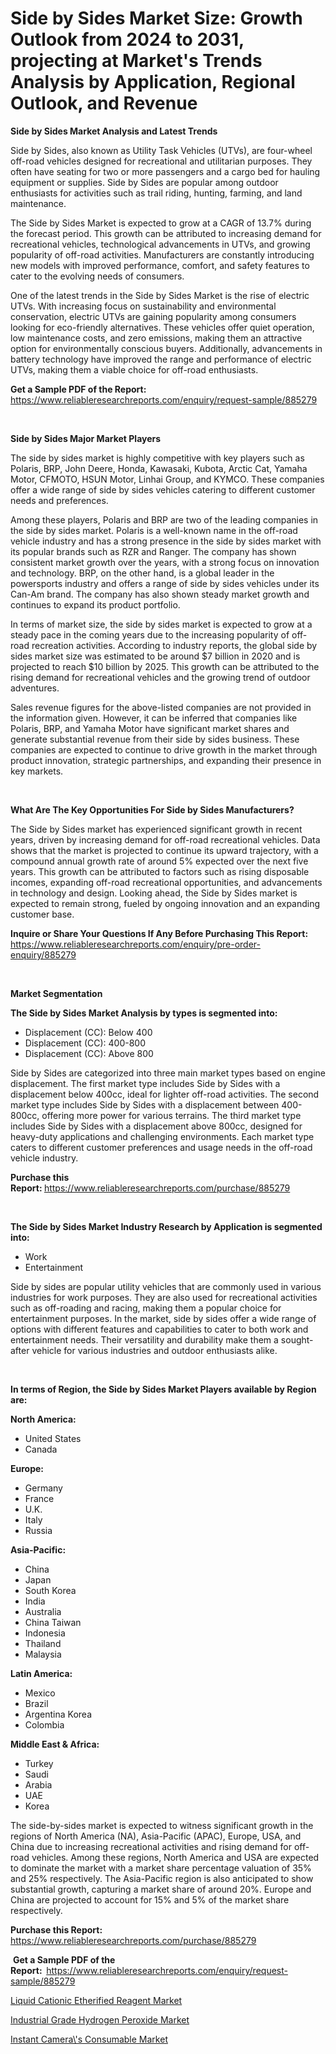 <p><h1>Side by Sides Market Size: Growth Outlook from 2024 to 2031, projecting at Market's Trends Analysis by Application, Regional Outlook, and Revenue</h1></p><p><strong>Side by Sides Market Analysis and Latest Trends</strong></p>
<p><p>Side by Sides, also known as Utility Task Vehicles (UTVs), are four-wheel off-road vehicles designed for recreational and utilitarian purposes. They often have seating for two or more passengers and a cargo bed for hauling equipment or supplies. Side by Sides are popular among outdoor enthusiasts for activities such as trail riding, hunting, farming, and land maintenance.</p><p>The Side by Sides Market is expected to grow at a CAGR of 13.7% during the forecast period. This growth can be attributed to increasing demand for recreational vehicles, technological advancements in UTVs, and growing popularity of off-road activities. Manufacturers are constantly introducing new models with improved performance, comfort, and safety features to cater to the evolving needs of consumers.</p><p>One of the latest trends in the Side by Sides Market is the rise of electric UTVs. With increasing focus on sustainability and environmental conservation, electric UTVs are gaining popularity among consumers looking for eco-friendly alternatives. These vehicles offer quiet operation, low maintenance costs, and zero emissions, making them an attractive option for environmentally conscious buyers. Additionally, advancements in battery technology have improved the range and performance of electric UTVs, making them a viable choice for off-road enthusiasts.</p></p>
<p><strong>Get a Sample PDF of the Report:&nbsp;</strong> <a href="https://www.reliableresearchreports.com/enquiry/request-sample/885279">https://www.reliableresearchreports.com/enquiry/request-sample/885279</a></p>
<p>&nbsp;</p>
<p><strong>Side by Sides Major Market Players</strong></p>
<p><p>The side by sides market is highly competitive with key players such as Polaris, BRP, John Deere, Honda, Kawasaki, Kubota, Arctic Cat, Yamaha Motor, CFMOTO, HSUN Motor, Linhai Group, and KYMCO. These companies offer a wide range of side by sides vehicles catering to different customer needs and preferences.</p><p>Among these players, Polaris and BRP are two of the leading companies in the side by sides market. Polaris is a well-known name in the off-road vehicle industry and has a strong presence in the side by sides market with its popular brands such as RZR and Ranger. The company has shown consistent market growth over the years, with a strong focus on innovation and technology. BRP, on the other hand, is a global leader in the powersports industry and offers a range of side by sides vehicles under its Can-Am brand. The company has also shown steady market growth and continues to expand its product portfolio.</p><p>In terms of market size, the side by sides market is expected to grow at a steady pace in the coming years due to the increasing popularity of off-road recreation activities. According to industry reports, the global side by sides market size was estimated to be around $7 billion in 2020 and is projected to reach $10 billion by 2025. This growth can be attributed to the rising demand for recreational vehicles and the growing trend of outdoor adventures.</p><p>Sales revenue figures for the above-listed companies are not provided in the information given. However, it can be inferred that companies like Polaris, BRP, and Yamaha Motor have significant market shares and generate substantial revenue from their side by sides business. These companies are expected to continue to drive growth in the market through product innovation, strategic partnerships, and expanding their presence in key markets.</p></p>
<p>&nbsp;</p>
<p><strong>What Are The Key Opportunities For Side by Sides Manufacturers?</strong></p>
<p><p>The Side by Sides market has experienced significant growth in recent years, driven by increasing demand for off-road recreational vehicles. Data shows that the market is projected to continue its upward trajectory, with a compound annual growth rate of around 5% expected over the next five years. This growth can be attributed to factors such as rising disposable incomes, expanding off-road recreational opportunities, and advancements in technology and design. Looking ahead, the Side by Sides market is expected to remain strong, fueled by ongoing innovation and an expanding customer base.</p></p>
<p><strong>Inquire or Share Your Questions If Any Before Purchasing This Report:</strong> <a href="https://www.reliableresearchreports.com/enquiry/pre-order-enquiry/885279">https://www.reliableresearchreports.com/enquiry/pre-order-enquiry/885279</a></p>
<p>&nbsp;</p>
<p><strong>Market Segmentation</strong></p>
<p><strong>The Side by Sides Market Analysis by types is segmented into:</strong></p>
<p><ul><li>Displacement (CC): Below 400</li><li>Displacement (CC): 400-800</li><li>Displacement (CC): Above 800</li></ul></p>
<p><p>Side by Sides are categorized into three main market types based on engine displacement. The first market type includes Side by Sides with a displacement below 400cc, ideal for lighter off-road activities. The second market type includes Side by Sides with a displacement between 400-800cc, offering more power for various terrains. The third market type includes Side by Sides with a displacement above 800cc, designed for heavy-duty applications and challenging environments. Each market type caters to different customer preferences and usage needs in the off-road vehicle industry.</p></p>
<p><strong>Purchase this Report:&nbsp;</strong><a href="https://www.reliableresearchreports.com/purchase/885279">https://www.reliableresearchreports.com/purchase/885279</a></p>
<p>&nbsp;</p>
<p><strong>The Side by Sides Market Industry Research by Application is segmented into:</strong></p>
<p><ul><li>Work</li><li>Entertainment</li></ul></p>
<p><p>Side by sides are popular utility vehicles that are commonly used in various industries for work purposes. They are also used for recreational activities such as off-roading and racing, making them a popular choice for entertainment purposes. In the market, side by sides offer a wide range of options with different features and capabilities to cater to both work and entertainment needs. Their versatility and durability make them a sought-after vehicle for various industries and outdoor enthusiasts alike.</p></p>
<p>&nbsp;</p>
<p><strong>In terms of Region, the Side by Sides Market Players available by Region are:</strong></p>
<p>
    <p> <strong> North America: </strong>
        <ul>
            <li>United States</li>
            <li>Canada</li>
        </ul>
        </p> 
    <p> <strong> Europe: </strong>
        <ul>
            <li>Germany</li>
            <li>France</li>
            <li>U.K.</li>
            <li>Italy</li>
            <li>Russia</li>
        </ul>
        </p> 
    <p> <strong> Asia-Pacific: </strong>
        <ul>
            <li>China</li>
            <li>Japan</li>
            <li>South Korea</li>
            <li>India</li>
            <li>Australia</li>
            <li>China Taiwan</li>
            <li>Indonesia</li>
            <li>Thailand</li>
            <li>Malaysia</li>
        </ul>
        </p> 
    <p> <strong> Latin America: </strong>
        <ul>
            <li>Mexico</li>
            <li>Brazil</li>
            <li>Argentina Korea</li>
            <li>Colombia</li>
        </ul>
        </p> 
    <p> <strong> Middle East & Africa: </strong>
        <ul>
            <li>Turkey</li>
            <li>Saudi</li>
            <li>Arabia</li>
            <li>UAE</li>
            <li>Korea</li>
        </ul>
    </p>
    </p>
<p><p>The side-by-sides market is expected to witness significant growth in the regions of North America (NA), Asia-Pacific (APAC), Europe, USA, and China due to increasing recreational activities and rising demand for off-road vehicles. Among these regions, North America and USA are expected to dominate the market with a market share percentage valuation of 35% and 25% respectively. The Asia-Pacific region is also anticipated to show substantial growth, capturing a market share of around 20%. Europe and China are projected to account for 15% and 5% of the market share respectively.</p></p>
<p><strong>Purchase this Report: </strong><a href="https://www.reliableresearchreports.com/purchase/885279">https://www.reliableresearchreports.com/purchase/885279</a></p>
<p>&nbsp;<strong>Get a Sample PDF of the Report:&nbsp;&nbsp;</strong><a href="https://www.reliableresearchreports.com/enquiry/request-sample/885279">https://www.reliableresearchreports.com/enquiry/request-sample/885279</a></p>
<p><strong></strong></p>
<p><p><a href="https://view.publitas.com/reportprime-1/liquid-cationic-etherified-reagent-market-size-market-trends-and-growth-outlook-forecasted-for-period-from-2023-to-2030/">Liquid Cationic Etherified Reagent Market</a></p><p><a href="https://view.publitas.com/reportprime-1/industrial-grade-hydrogen-peroxide-market-centers-on-aspects-such-as-market-growth-market-share-market-opportunity-and-projected-forecasts-spanning-from-2023-to-2030/">Industrial Grade Hydrogen Peroxide Market</a></p><p><a href="https://view.publitas.com/reportprime-1/instant-camera-s-consumable-market-size-growth-outlook-from-2023-to-2030-projecting-at-markets-trends-analysis-by-application-regional-outlook-and-revenue/">Instant Camera\'s Consumable Market</a></p></p>